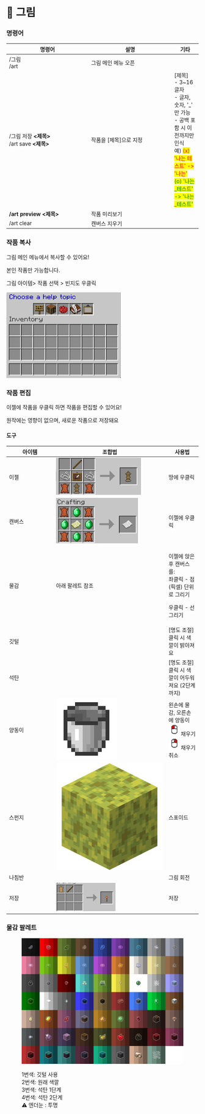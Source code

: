 # 🎨 그림

### 명령어 <a href="#user-content-artmap-commands" id="user-content-artmap-commands"></a>

<table><thead><tr><th width="201.33333333333331">명령어</th><th width="204">설명</th><th>기타</th></tr></thead><tbody><tr><td>/그림<br>/art</td><td> 그림 메인 메뉴 오픈</td><td></td></tr><tr><td>/그림 저장 <strong>&#x3C;제목></strong><br>/art save <strong>&#x3C;제목></strong></td><td>작품을 [제목]으로 지정</td><td>[제목]<br>- 3~16 글자<br>- 글자, 숫자, '_' 만 가능<br>- 공백 포함 시 이전까지만 인식<br>  예) <mark style="color:red;">(x) '나는 테스트' -> '나는'</mark><br>        <mark style="color:green;">(o) '나는_테스트' ->  '나는_테스트'</mark> </td></tr><tr><td><strong>/art preview &#x3C;제목></strong></td><td>작품 미리보기</td><td></td></tr><tr><td>/art clear </td><td>캔버스 지우기</td><td></td></tr></tbody></table>

### 작품 복사

그림 메인 메뉴에서 복사할 수 있어요!

본인 작품만 가능합니다.

그림 아이템> 작품 선택 > 빈지도 우클릭

![](<../../../.gitbook/assets/image (2) (1) (1).png>)

### 작품 편집 <a href="#user-content-editing" id="user-content-editing"></a>

이젤에 작품을 우클릭 하면 작품을 편집할 수 있어요!

원작에는 영향이 없으며, 새로운 작품으로 저장돼요

#### 도구

<table><thead><tr><th width="109.33333333333331">아이템</th><th width="281">조합법</th><th>사용법</th></tr></thead><tbody><tr><td>이젤</td><td><img src="../../../.gitbook/assets/image (10).png" alt=""></td><td>땅에 우클릭</td></tr><tr><td>캔버스</td><td><img src="../../../.gitbook/assets/image (9) (1).png" alt=""></td><td>이젤에 우클릭</td></tr><tr><td>물감</td><td>아래 팔레트 참조</td><td><p>이젤에 앉은 후 캔버스를:<br>좌클릭 - 점(픽셀) 단위로  그리기</p><p>우클릭 - 선 그리기</p></td></tr><tr><td>깃털</td><td></td><td>[명도  조절] <br>클릭 시 색깔이 밝아져요</td></tr><tr><td>석탄</td><td></td><td>[명도  조절]<br>클릭 시 색깔이 어두워져요 (2단계 까지)</td></tr><tr><td>양동이</td><td><img src="../../../.gitbook/assets/image (3).png" alt="" data-size="line"></td><td>왼손에 물감, 오른손에 양동이<br><img src="../../../.gitbook/assets/left_click.png" alt="" data-size="line">채우기<br><img src="../../../.gitbook/assets/right_click.png" alt="" data-size="line">채우기 취소</td></tr><tr><td>스펀지</td><td><img src="../../../.gitbook/assets/image (2) (1) (1) (1).png" alt="" data-size="line"></td><td>스포이드</td></tr><tr><td>나침반</td><td></td><td>그림 회전</td></tr><tr><td>저장</td><td><img src="../../../.gitbook/assets/image (14).png" alt=""></td><td>저장</td></tr></tbody></table>

### 물감 팔레트

<figure><img src="../../../.gitbook/assets/palette1.png" alt=""><figcaption><p>1번색: 깃털 사용<br>2번색: 원래 색깔<br>3번색: 석탄 1단계<br>4번색: 석탄 2단계<br>⚠️ 엔더눈 : 투명</p></figcaption></figure>

